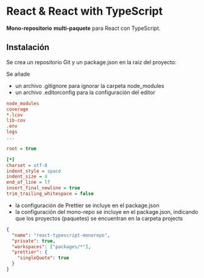 # React & React with TypeScript

**Mono-repositorio** **multi-paquete** para React con TypeScript.

## Instalación

Se crea un repositorio Git y un package.json en la raíz del proyecto:

Se añade

- un archivo .gitignore para ignorar la carpeta node_modules
- un archivo .editorconfig para la configuración del editor

```ini gitignore
node_modules
coverage
*.lcov
lib-cov
.env
logs
...
```

```ini editorconfig
root = true

[*]
charset = utf-8
indent_style = space
indent_size = 4
end_of_line = lf
insert_final_newline = true
trim_trailing_whitespace = false
```

- la configuración de Prettier se incluye en el package.json
- la configuración del mono-repo se incluye en el package.json, indicando que los proyectos (paquetes) se encuentran en la carpeta projects

```json
{
  "name": "react-typescript-monorepo",
  "private": true,
  "workspaces": ["packages/*"],
  "prettier": {
    "singleQuote": true
  }
}
```
